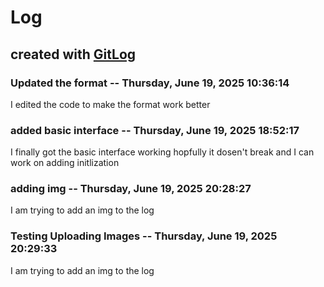 # Log

## created with [GitLog](https://github.com/BoaN235/GitLog)

### Updated the format -- Thursday, June 19, 2025 10:36:14

I edited the code to make the format work better

### added basic interface -- Thursday, June 19, 2025 18:52:17

I finally got the basic interface working hopfully it dosen't break and I can work on adding initlization


### adding img -- Thursday, June 19, 2025 20:28:27

I am trying to add an img to the log


### Testing Uploading Images -- Thursday, June 19, 2025 20:29:33

I am trying to add an img to the log
